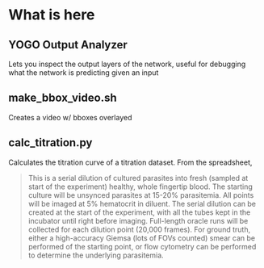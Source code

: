 # What is here

## YOGO Output Analyzer

Lets you inspect the output layers of the network, useful for debugging what the network is predicting given an input

## make\_bbox\_video.sh

Creates a video w/ bboxes overlayed

## calc\_titration.py

Calculates the titration curve of a titration dataset. From the spreadsheet,

> This is a serial dilution of cultured parasites into fresh (sampled at start of the experiment) healthy, whole fingertip blood. The starting culture will be unsynced parasites at 15-20% parasitemia. All points will be imaged at 5% hematocrit in diluent. The serial dilution can be created at the start of the experiment, with all the tubes kept in the incubator until right before imaging. Full-length oracle runs will be collected for each dilution point (20,000 frames). For ground truth, either a high-accuracy Giemsa (lots of FOVs counted) smear can be performed of the starting point, or flow cytometry can be performed to determine the underlying parasitemia.
